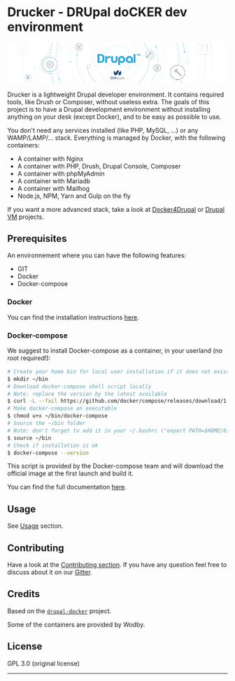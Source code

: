 Drucker - DRUpal doCKER dev environment
=======================================

![drucker](banner.png)

Drucker is a lightweight Drupal developer environment. It contains required tools, like Drush or Composer, without useless extra.
The goals of this project is to have a Drupal development environment without installing anything on your desk (except Docker), and to be easy as possible to use.

You don't need any services installed (like PHP, MySQL, ...) or any WAMP/LAMP/... stack. Everything is managed by Docker, with the following containers:

* A container with Nginx
* A container with PHP, Drush, Drupal Console, Composer
* A container with phpMyAdmin
* A container with Mariadb
* A container with Mailhog
* Node.js, NPM, Yarn and Gulp on the fly

If you want a more advanced stack, take a look at [Docker4Drupal](https://github.com/wodby/docker4drupal) or [Drupal VM](https://github.com/geerlingguy/drupal-vm) projects.


## Prerequisites

An environnement where you can have the following features:

- GIT
- Docker
- Docker-compose

### Docker

You can find the installation instructions [here](https://docs.docker.com/engine/installation).

### Docker-compose

We suggest to install Docker-compose as a container, in your userland (no root required!):
```bash
# Create your home bin for local user installation if it does not exist
$ mkdir ~/bin
# Download docker-compose shell script locally
# Note: replace the version by the latest available
$ curl -L --fail https://github.com/docker/compose/releases/download/1.16.1/run.sh > ~/bin/docker-compose
# Make docker-compose an executable
$ chmod u+x ~/bin/docker-compose
# Source the ~/bin folder
# Note: don't forget to add it in your ~/.bashrc ("export PATH=$HOME/bin:$PATH")
$ source ~/bin
# Check if installation is ok
$ docker-compose --version
```
This script is provided by the Docker-compose team and will download the official image at the first launch and build it.

You can find the full documentation [here](https://docs.docker.com/compose/install).


## Usage

See [Usage](usage.md) section.


## Contributing

Have a look at the [Contributing section](.github/CONTRIBUTING.md). If you have any question feel free to discuss about it on our [Gitter](https://gitter.im/ovh/ux).


## Credits

Based on the [`drupal-docker`](https://github.com/peperoni60/drupal-docker) project.

Some of the containers are provided by Wodby.


## License

GPL 3.0 (original license)

---
